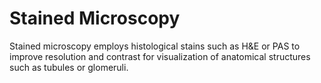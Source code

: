 # Stained Microscopy    

Stained microscopy employs histological stains such as H&E or PAS to improve resolution and contrast for visualization of anatomical structures such as tubules or glomeruli. 
